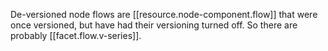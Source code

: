 
De-versioned node flows are [[resource.node-component.flow]] that were once versioned, but have had their versioning turned off. So there are probably [[facet.flow.v-series]].
